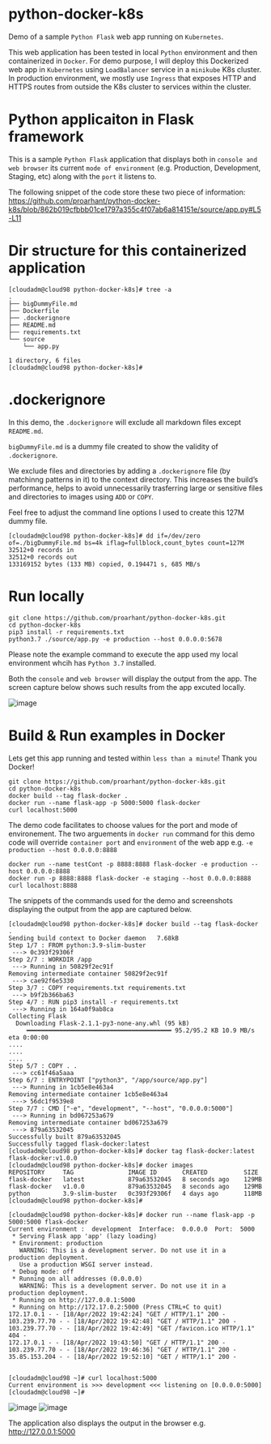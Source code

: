 # python-docker-k8s
Demo of a sample `Python Flask` web app running on `Kubernetes`.

This web application has been tested in local `Python` environment and then containerized in `Docker`. For demo purpose, I will deploy this Dockerized web app in `Kubernetes` using `LoadBalancer` service in a `minikube` K8s cluster. In production environment, we mostly use `Ingress` that exposes HTTP and HTTPS routes from outside the K8s cluster to services within the cluster.

# Python applicaiton in Flask framework
This is a sample `Python Flask` application that displays both in `console and web browser` its current `mode of environment` (e.g. Production, Development, Staging, etc) along with the `port` it listens to.

The following snippet of the code store these two piece of information: 
https://github.com/proarhant/python-docker-k8s/blob/862b019cfbbb01ce1797a355c4f07ab6a814151e/source/app.py#L5-L11

# Dir structure for this containerized application
```
[cloudadm@cloud98 python-docker-k8s]# tree -a
.
├── bigDummyFile.md
├── Dockerfile
├── .dockerignore
├── README.md
├── requirements.txt
└── source
    └── app.py

1 directory, 6 files
[cloudadm@cloud98 python-docker-k8s]#
```

# .dockerignore
In this demo, the `.dockerignore` will exclude all markdown files except `README.md`.

`bigDummyFile.md` is a dummy file created to show the validity of `.dockerignore`. 

We exclude files and directories by adding a `.dockerignore` file (by matchinng patterns in it) to the context directory. This increases the build’s 
performance, helps to avoid unnecessarily trasferring large or sensitive files and directories to images using `ADD` or `COPY`.

Feel free to adjust the command line options I used to create this 127M dummy file.

```
[cloudadm@cloud98 python-docker-k8s]# dd if=/dev/zero of=./bigDummyFile.md bs=4k iflag=fullblock,count_bytes count=127M
32512+0 records in
32512+0 records out
133169152 bytes (133 MB) copied, 0.194471 s, 685 MB/s
```

# Run locally
```
git clone https://github.com/proarhant/python-docker-k8s.git
cd python-docker-k8s
pip3 install -r requirements.txt
python3.7 ./source/app.py -e production --host 0.0.0.0:5678
```

Please note the example command to execute the app used my local environment whcih has `Python 3.7` installed.

Both the `console` and `web browser` will display the output from the app. The screen capture below shows such results from the app excuted locally.

![image](https://user-images.githubusercontent.com/2681229/163913987-8b9714d6-6168-4a5f-b7f6-dae05a9c56ae.png)


# Build & Run examples in Docker
Lets get this app running and tested within `less than a minute`! Thank you Docker!

```
git clone https://github.com/proarhant/python-docker-k8s.git
cd python-docker-k8s
docker build --tag flask-docker .
docker run --name flask-app -p 5000:5000 flask-docker
curl localhost:5000
```

The demo code facilitates to choose values for the port and mode of environement.
The two arguements in `docker run` command for this demo code will override `container port` and `environment` of the web app e.g. `-e production --host 0.0.0.0:8888`

```
docker run --name testCont -p 8888:8888 flask-docker -e production --host 0.0.0.0:8888 
docker run -p 8888:8888 flask-docker -e staging --host 0.0.0.0:8888
curl localhost:8888
```

The snippets of the commands used for the demo and screenshots displaying the output from the app are captured below.
```
[cloudadm@cloud98 python-docker-k8s]# docker build --tag flask-docker .
Sending build context to Docker daemon   7.68kB
Step 1/7 : FROM python:3.9-slim-buster
 ---> 0c393f29306f
Step 2/7 : WORKDIR /app
 ---> Running in 50829f2ec91f
Removing intermediate container 50829f2ec91f
 ---> cae92f6e5330
Step 3/7 : COPY requirements.txt requirements.txt
 ---> b9f2b366ba63
Step 4/7 : RUN pip3 install -r requirements.txt
 ---> Running in 164a0f9ab8ca
Collecting Flask
  Downloading Flask-2.1.1-py3-none-any.whl (95 kB)
     ━━━━━━━━━━━━━━━━━━━━━━━━━━━━━━━━━━━━━━━━ 95.2/95.2 KB 10.9 MB/s eta 0:00:00
....
....
....
Step 5/7 : COPY . .
 ---> cc61f46a5aaa
Step 6/7 : ENTRYPOINT ["python3", "/app/source/app.py"]
 ---> Running in 1cb5e8e463a4
Removing intermediate container 1cb5e8e463a4
 ---> 56dc1f9539e8
Step 7/7 : CMD ["-e", "development", "--host", "0.0.0.0:5000"]
 ---> Running in bd067253a679
Removing intermediate container bd067253a679
 ---> 879a63532045
Successfully built 879a63532045
Successfully tagged flask-docker:latest
[cloudadm@cloud98 python-docker-k8s]# docker tag flask-docker:latest flask-docker:v1.0.0
[cloudadm@cloud98 python-docker-k8s]# docker images
REPOSITORY     TAG               IMAGE ID       CREATED          SIZE
flask-docker   latest            879a63532045   8 seconds ago    129MB
flask-docker   v1.0.0            879a63532045   8 seconds ago    129MB
python         3.9-slim-buster   0c393f29306f   4 days ago       118MB
[cloudadm@cloud98 python-docker-k8s]# 

[cloudadm@cloud98 python-docker-k8s]# docker run --name flask-app -p 5000:5000 flask-docker
Current environment :  development  Interface:  0.0.0.0  Port:  5000
 * Serving Flask app 'app' (lazy loading)
 * Environment: production
   WARNING: This is a development server. Do not use it in a production deployment.
   Use a production WSGI server instead.
 * Debug mode: off
 * Running on all addresses (0.0.0.0)
   WARNING: This is a development server. Do not use it in a production deployment.
 * Running on http://127.0.0.1:5000
 * Running on http://172.17.0.2:5000 (Press CTRL+C to quit)
172.17.0.1 - - [18/Apr/2022 19:42:24] "GET / HTTP/1.1" 200 -
103.239.77.70 - - [18/Apr/2022 19:42:48] "GET / HTTP/1.1" 200 -
103.239.77.70 - - [18/Apr/2022 19:42:49] "GET /favicon.ico HTTP/1.1" 404 -
172.17.0.1 - - [18/Apr/2022 19:43:50] "GET / HTTP/1.1" 200 -
103.239.77.70 - - [18/Apr/2022 19:46:36] "GET / HTTP/1.1" 200 -
35.85.153.204 - - [18/Apr/2022 19:52:10] "GET / HTTP/1.1" 200 -


[cloudadm@cloud98 ~]# curl localhost:5000
Current environment is >>> development <<< listening on [0.0.0.0:5000]
[cloudadm@cloud98 ~]#

```
![image](https://user-images.githubusercontent.com/2681229/163869040-ae781125-778f-4fea-a277-135a9489fc7c.png)
![image](https://user-images.githubusercontent.com/2681229/163870888-b62e1892-3402-4f26-877e-b6abbf0f3f0f.png)

The application also displays the output in the browser e.g. http://127.0.0.1:5000 
